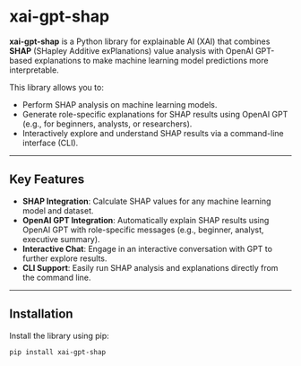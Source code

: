 # xai-gpt-shap

**xai-gpt-shap** is a Python library for explainable AI (XAI) that combines **SHAP** (SHapley Additive exPlanations) value analysis with OpenAI GPT-based explanations to make machine learning model predictions more interpretable.

This library allows you to:
- Perform SHAP analysis on machine learning models.
- Generate role-specific explanations for SHAP results using OpenAI GPT (e.g., for beginners, analysts, or researchers).
- Interactively explore and understand SHAP results via a command-line interface (CLI).

---

## Key Features

- **SHAP Integration**: Calculate SHAP values for any machine learning model and dataset.
- **OpenAI GPT Integration**: Automatically explain SHAP results using OpenAI GPT with role-specific messages (e.g., beginner, analyst, executive summary).
- **Interactive Chat**: Engage in an interactive conversation with GPT to further explore results.
- **CLI Support**: Easily run SHAP analysis and explanations directly from the command line.

---

## Installation

Install the library using pip:
```bash
pip install xai-gpt-shap
